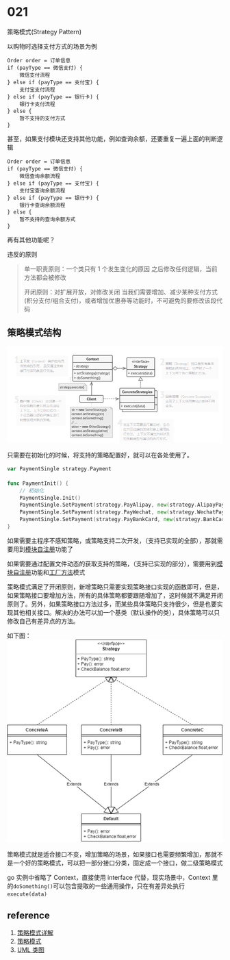 # 021

策略模式(Strategy Pattern)

以购物时选择支付方式的场景为例

```
Order order = 订单信息
if (payType == 微信支付) {
    微信支付流程
} else if (payType == 支付宝) {
    支付宝支付流程
} else if (payType == 银行卡) {
    银行卡支付流程
} else {
    暂不支持的支付方式
}
```

甚至，如果支付模块还支持其他功能，例如查询余额，还要重复一遍上面的判断逻辑

```
Order order = 订单信息
if (payType == 微信支付) {
    微信查询余额流程
} else if (payType == 支付宝) {
    支付宝查询余额流程
} else if (payType == 银行卡) {
    银行卡查询余额流程
} else {
    暂不支持的查询余额方式
}
```

再有其他功能呢？

违反的原则

> 单一职责原则：一个类只有 1 个发生变化的原因
> 之后修改任何逻辑，当前方法都会被修改
>
> 开闭原则：对扩展开放，对修改关闭
> 当我们需要增加、减少某种支付方式(积分支付/组合支付)，或者增加优惠券等功能时，不可避免的要修改该段代码

## 策略模式结构

![image-20220125190104484](image/image-20220125190104484.png)

只需要在初始化的时候，将支持的策略配置好，就可以在各处使用了。

```go
var PaymentSingle strategy.Payment

func PaymentInit() {
	// 初始化
	PaymentSingle.Init()
	PaymentSingle.SetPayment(strategy.PayAlipay, new(strategy.AlipayPayment))
	PaymentSingle.SetPayment(strategy.PayWechat, new(strategy.WechatPayment))
	PaymentSingle.SetPayment(strategy.PayBankCard, new(strategy.BankCardPayment))
}
```

如果需要主程序不感知策略，或策略支持二次开发，（支持已实现的全部），那就需要用到[模块自注册][]功能了

如果需要通过配置文件动态的获取支持的策略，（支持已实现的部分），需要用到[模块自注册][]功能和[工厂方法][]模式

策略模式满足了开闭原则，新增策略只需要实现策略接口实现的函数即可，但是，如果策略接口要增加方法，所有的具体策略都要跟随增加了，这时候就不满足开闭原则了。另外，如果策略接口方法过多，而某些具体策略只支持很少，但是也要实现其他相关接口。解决的办法可以加一个基类（默认操作的类），具体策略可以只修改自己有差异点的方法。

如下图：
![](strategypattern.drawio.png)

策略模式就是适合接口不变，增加策略的场景，如果接口也需要频繁增加，那就不是一个好的策略模式，可以把一部分接口分类，固定成一个接口，做二级策略模式

go 实例中省略了 Context，直接使用 interface 代替，现实场景中，Context 里的`doSomething()`可以包含提取的一些通用操作，只在有差异处执行`execute(data)`

## reference

1. [策略模式详解](https://zhuanlan.zhihu.com/p/346607652)
2. [策略模式](https://refactoringguru.cn/design-patterns/strategy)
3. [UML 类图](https://zhuanlan.zhihu.com/p/109655171)

[模块自注册]: ../../../../go/tree/master/501
[工厂方法]: ../001
